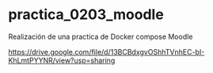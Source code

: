 # practica_0203_moodle
Realización de una practica de Docker compose Moodle



https://drive.google.com/file/d/13BCBdxgvOShhTVnhEC-bI-KhLmtPYYNR/view?usp=sharing
